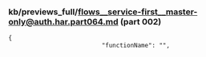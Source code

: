 ### kb/previews_full/flows__service-first__master-only@auth.har.part064.md (part 002)

```md
{
                          "functionName": "",
                 
```

```
